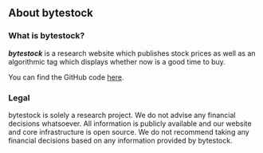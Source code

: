 ## About bytestock

### What is bytestock?

***bytestock*** is a research website which publishes stock prices as well as an algorithmic tag which displays whether now is a good time to buy.

You can find the GitHub code [here](https://github.com/bytestock).

### Legal

bytestock is solely a research project. We do not advise any financial decisions whatsoever. All information is publicly available and our website and core infrastructure is open source. We do not recommend taking any financial decisions based on any information provided by bytestock.
